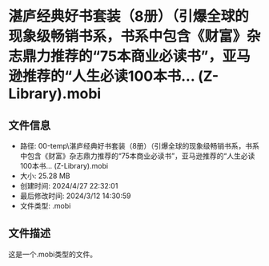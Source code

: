 ﻿# 湛庐经典好书套装（8册）（引爆全球的现象级畅销书系，书系中包含《财富》杂志鼎力推荐的“75本商业必读书”，亚马逊推荐的“人生必读100本书... (Z-Library).mobi

## 文件信息
- 路径: 00-temp\湛庐经典好书套装（8册）（引爆全球的现象级畅销书系，书系中包含《财富》杂志鼎力推荐的“75本商业必读书”，亚马逊推荐的“人生必读100本书... (Z-Library).mobi
- 大小: 25.28 MB
- 创建时间: 2024/4/27 22:32:01
- 最后修改时间: 2024/3/12 14:30:59
- 文件类型: .mobi

## 文件描述
这是一个.mobi类型的文件。

